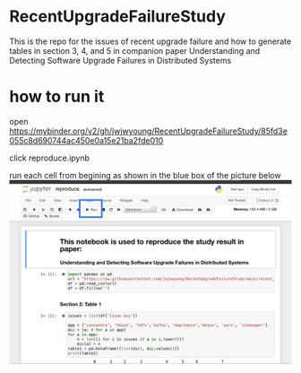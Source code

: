 # RecentUpgradeFailureStudy

This is the repo for the issues of recent upgrade failure and how to generate tables in section 3, 4, and 5 in companion paper Understanding and Detecting Software Upgrade Failures in Distributed Systems


# how to run it
open https://mybinder.org/v2/gh/jwjwyoung/RecentUpgradeFailureStudy/85fd3e055c8d690744ac450e0a15e21ba2fde010

click reproduce.ipynb

run each cell from begining as shown in the blue box of the picture below ![](DEFD22BD-D532-4C54-98AA-781A91614489.jpeg)

